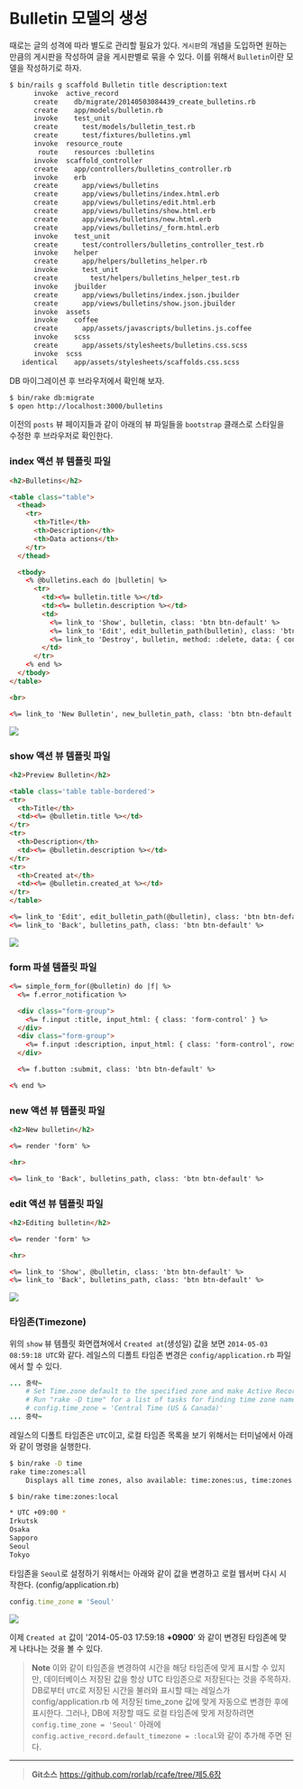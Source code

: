 # Bulletin 모델의 생성

때로는 글의 성격에 따라 별도로 관리할 필요가 있다. `게시판`의 개념을 도입하면 원하는 만큼의 게시판을 작성하여 글을 게시판별로 묶을 수 있다. 이를 위해서 `Bulletin`이란 모델을 작성하기로 하자.

```bash
$ bin/rails g scaffold Bulletin title description:text
      invoke  active_record
      create    db/migrate/20140503084439_create_bulletins.rb
      create    app/models/bulletin.rb
      invoke    test_unit
      create      test/models/bulletin_test.rb
      create      test/fixtures/bulletins.yml
      invoke  resource_route
       route    resources :bulletins
      invoke  scaffold_controller
      create    app/controllers/bulletins_controller.rb
      invoke    erb
      create      app/views/bulletins
      create      app/views/bulletins/index.html.erb
      create      app/views/bulletins/edit.html.erb
      create      app/views/bulletins/show.html.erb
      create      app/views/bulletins/new.html.erb
      create      app/views/bulletins/_form.html.erb
      invoke    test_unit
      create      test/controllers/bulletins_controller_test.rb
      invoke    helper
      create      app/helpers/bulletins_helper.rb
      invoke      test_unit
      create        test/helpers/bulletins_helper_test.rb
      invoke    jbuilder
      create      app/views/bulletins/index.json.jbuilder
      create      app/views/bulletins/show.json.jbuilder
      invoke  assets
      invoke    coffee
      create      app/assets/javascripts/bulletins.js.coffee
      invoke    scss
      create      app/assets/stylesheets/bulletins.css.scss
      invoke  scss
   identical    app/assets/stylesheets/scaffolds.css.scss
```

DB 마이그레이션 후 브라우저에서 확인해 보자.

```bash
$ bin/rake db:migrate
$ open http://localhost:3000/bulletins
```

이전의 `posts` 뷰 페이지들과 같이 아래의 뷰 파일들을 `bootstrap` 클래스로 스타일을 수정한 후 브라우저로 확인한다.


### index 액션 뷰 템플릿 파일

```html
<h2>Bulletins</h2>

<table class="table">
  <thead>
    <tr>
      <th>Title</th>
      <th>Description</th>
      <th>Data actions</th>
    </tr>
  </thead>

  <tbody>
    <% @bulletins.each do |bulletin| %>
      <tr>
        <td><%= bulletin.title %></td>
        <td><%= bulletin.description %></td>
        <td>
          <%= link_to 'Show', bulletin, class: 'btn btn-default' %>
          <%= link_to 'Edit', edit_bulletin_path(bulletin), class: 'btn btn-default' %>
          <%= link_to 'Destroy', bulletin, method: :delete, data: { confirm: 'Are you sure?' }, class: 'btn btn-default' %>
        </td>
      </tr>
    <% end %>
  </tbody>
</table>

<br>

<%= link_to 'New Bulletin', new_bulletin_path, class: 'btn btn-default' %>
```

![](http://i1373.photobucket.com/albums/ag392/rorlab/Photobucket%20Desktop%20-%20RORLAB/rcafe/2014-05-09_09-28-59_zpsc7622442.png)

### show 액션 뷰 템플릿 파일

```html
<h2>Preview Bulletin</h2>

<table class='table table-bordered'>
<tr>
  <th>Title</th>
  <td><%= @bulletin.title %></td>
</tr>
<tr>
  <th>Description</th>
  <td><%= @bulletin.description %></td>
</tr>
<tr>
  <th>Created at</th>
  <td><%= @bulletin.created_at %></td>
</tr>
</table>

<%= link_to 'Edit', edit_bulletin_path(@bulletin), class: 'btn btn-default' %>
<%= link_to 'Back', bulletins_path, class: 'btn btn-default' %>
```

![](http://i1373.photobucket.com/albums/ag392/rorlab/Photobucket%20Desktop%20-%20RORLAB/rcafe/2014-05-09_09-38-11_zps4cb136f4.png)


### form 파셜 템플릿 파일

```html
<%= simple_form_for(@bulletin) do |f| %>
  <%= f.error_notification %>

  <div class="form-group">
    <%= f.input :title, input_html: { class: 'form-control' } %>
  </div>
  <div class="form-group">
    <%= f.input :description, input_html: { class: 'form-control', rows: 5 } %>
  </div>

  <%= f.button :submit, class: 'btn btn-default' %>

<% end %>
```

### new 액션 뷰 템플릿 파일

```html
<h2>New bulletin</h2>

<%= render 'form' %>

<hr>

<%= link_to 'Back', bulletins_path, class: 'btn btn-default' %>
```

### edit 액션 뷰 템플릿 파일

```html
<h2>Editing bulletin</h2>

<%= render 'form' %>

<hr>

<%= link_to 'Show', @bulletin, class: 'btn btn-default' %>
<%= link_to 'Back', bulletins_path, class: 'btn btn-default' %>
```

![](http://i1373.photobucket.com/albums/ag392/rorlab/Photobucket%20Desktop%20-%20RORLAB/rcafe/2014-05-09_09-33-57_zps1ff0d6f4.png)


### 타임존(Timezone)

위의 `show` 뷰 템플릿 화면캡쳐에서 `Created at`(생성일) 값을 보면 `2014-05-03 08:59:18 UTC`와 같다. 레일스의 디폴트 타임존 변경은  `config/application.rb` 파일에서 할 수 있다.

```ruby
... 중략~
    # Set Time.zone default to the specified zone and make Active Record auto-convert to this zone.
    # Run "rake -D time" for a list of tasks for finding time zone names. Default is UTC.
    # config.time_zone = 'Central Time (US & Canada)'
... 중략~
```

레일스의 디폴트 타임존은 `UTC`이고, 로컬 타임존 목록을 보기 위해서는 터미널에서 아래와 같이 명령을 실행한다.

```bash
$ bin/rake -D time
rake time:zones:all
    Displays all time zones, also available: time:zones:us, time:zones:local -- filter with OFFSET parameter, e.g., OFFSET=-6

$ bin/rake time:zones:local

* UTC +09:00 *
Irkutsk
Osaka
Sapporo
Seoul
Tokyo
```

타임존을 `Seoul`로 설정하기 위해서는 아래와 같이 값을 변경하고 로컬 웹서버 다시 시작한다. (config/application.rb)

```ruby
config.time_zone = 'Seoul'
```

![](http://i1373.photobucket.com/albums/ag392/rorlab/Photobucket%20Desktop%20-%20RORLAB/rcafe/2014-05-09_09-42-45_zps285adb2d.png)

이제 `Created at` 값이 '2014-05-03 17:59:18 **+0900**' 와 같이 변경된 타임존에 맞게 나타나는 것을 볼 수 있다.

> **Note** 이와 같이 타임존을 변경하여 시간을 해당 타임존에 맞게 표시할 수 있지만, 데이터베이스 저장된 값을 항상 UTC 타임존으로 저장된다는 것을 주목하자. DB로부터 `UTC`로 저장된 시간을 불러와 표시할 때는 레일스가 config/application.rb 에 저장된 time_zone 값에 맞게 자동으로 변경한 후에 표시한다. 그러나, DB에 저장할 때도 로컬 타임존에 맞게 저장하려면 `config.time_zone = 'Seoul'` 아래에  `config.active_record.default_timezone = :local`와 같이 추가해 주면 된다.


---
> **Git소스** https://github.com/rorlab/rcafe/tree/제5.6장



